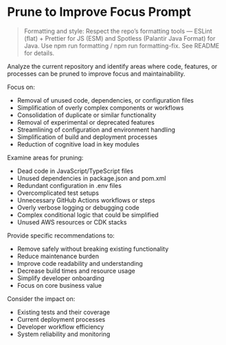 # Prune to Improve Focus Prompt

> Formatting and style: Respect the repo’s formatting tools — ESLint (flat) + Prettier for JS (ESM) and Spotless (Palantir Java Format) for Java. Use npm run formatting / npm run formatting-fix. See README for details.

Analyze the current repository and identify areas where code, features, or processes can be pruned to improve focus and maintainability.

Focus on:
- Removal of unused code, dependencies, or configuration files
- Simplification of overly complex components or workflows
- Consolidation of duplicate or similar functionality
- Removal of experimental or deprecated features
- Streamlining of configuration and environment handling
- Simplification of build and deployment processes
- Reduction of cognitive load in key modules

Examine areas for pruning:
- Dead code in JavaScript/TypeScript files
- Unused dependencies in package.json and pom.xml
- Redundant configuration in .env files
- Overcomplicated test setups
- Unnecessary GitHub Actions workflows or steps
- Overly verbose logging or debugging code
- Complex conditional logic that could be simplified
- Unused AWS resources or CDK stacks

Provide specific recommendations to:
- Remove safely without breaking existing functionality
- Reduce maintenance burden
- Improve code readability and understanding
- Decrease build times and resource usage
- Simplify developer onboarding
- Focus on core business value

Consider the impact on:
- Existing tests and their coverage
- Current deployment processes
- Developer workflow efficiency
- System reliability and monitoring
